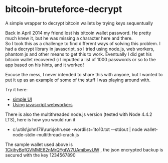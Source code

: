# bitcoin-bruteforce-decrypt
A simple wrapper to decrypt bitcoin wallets by trying keys sequentually

Back in April 2014 my friend lost his bitcoin wallet password.  He pretty much knew it, but he was missing a character here and there.  
So I took this as a challenge to find different ways of solving this problem. I had a decrypt library in javascript, so I tried using node.js, web workers, phantom js and other means to get this to work.
Eventually I did get his bitcoin wallet recovered :)  I inputted a list of 1000 passwords or so to the app based on his hints, and it worked!

Excuse the mess, I never intended to share this with anyone, but I wanted to put it up as an example of some of the stuff I was playing around with.

Try it here:
- [simple UI](http://agilechai.com/code/bitcoin-bruteforce-decrypt-poc/DecryptWallet_2PW_Fix3.html)
- [Using javascript webworkers](http://agilechai.com/code/bitcoin-bruteforce-decrypt-poc/ReadExternalUriWebWorkers.html)

There is also the multithreaded node.js version (tested with Node 4.4.2 LTS), here is how you would run it
- c:\utils\john179\run\john.exe -wordlist=1to10.txt --stdout | node wallet-node-stdin-multithread-crack.js

The sample wallet used above is [1CkjhyBqfGVMME82nMrQYgtW7UAmibvvUW](https://blockchain.info/address/1CkjhyBqfGVMME82nMrQYgtW7UAmibvvUW) , the json encrypted backup is secured with the key 1234567890